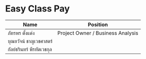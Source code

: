 # Easy Class Pay




| Name | Position |
|------|----------|
| ภัทรพร ตั้งแต่ง  | Project Owner / Business Analysis |
| บุณยวัจน์ ชาญเวชศาสตร์ |  |
| กัลย์ธรินทร์ พีรทัตเวชกุล |  |
